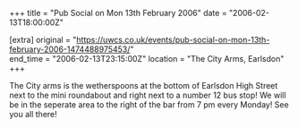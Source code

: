 +++
title = "Pub Social on Mon 13th February 2006"
date = "2006-02-13T18:00:00Z"

[extra]
original = "https://uwcs.co.uk/events/pub-social-on-mon-13th-february-2006-1474488975453/"    
end_time = "2006-02-13T23:15:00Z"
location = "The City Arms, Earlsdon"
+++

The City arms is the wetherspoons at the bottom of Earlsdon High Street next to the mini roundabout and right next to a number 12 bus stop\! We will be in the seperate area to the right of the bar from 7 pm every Monday\! See you all there\!

